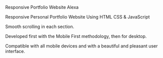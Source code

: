 Responsive Portfolio Website Alexa

Responsive Personal Portfolio Website Using HTML CSS & JavaScript

Smooth scrolling in each section.

Developed first with the Mobile First methodology, then for desktop.

Compatible with all mobile devices and with a beautiful and pleasant user interface.


